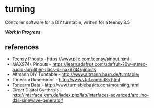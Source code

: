 # turning
Controller software for a DIY turntable, written for a teensy 3.5


***Work in Progress***


references
---
- Teensy Pinouts - https://www.pjrc.com/teensy/pinout.html
- MAX9744 Pinouts - https://learn.adafruit.com/adafruit-20w-stereo-audio-amplifier-class-d-max9744/pinouts
- Altmann DIY Turntable - http://www.altmann.haan.de/turntable/
- Tonearm Dimensions - http://www.vtaf.com/id85.html
- Tonearm Data - http://www.turntablebasics.com/mounting.html
- Direct Digital Synthesis - http://interface.khm.de/index.php/lab/interfaces-advanced/arduino-dds-sinewave-generator/


